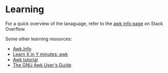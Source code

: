 # Learning

For a quick overview of the lanaguage, refer to the [awk info page][so] on Stack Overflow.

Some other learning resources:

* [Awk.Info](https://web.archive.org/web/20160505033644/http://awk.info/)
* [Learn X in Y minutes: awk](https://learnxinyminutes.com/docs/awk/)
* [Awk tutorial](https://www.grymoire.com/Unix/Awk.html)
* [The GNU Awk User's Guide](https://www.gnu.org/software/gawk/manual/)

[so]: https://stackoverflow.com/tags/awk/info
